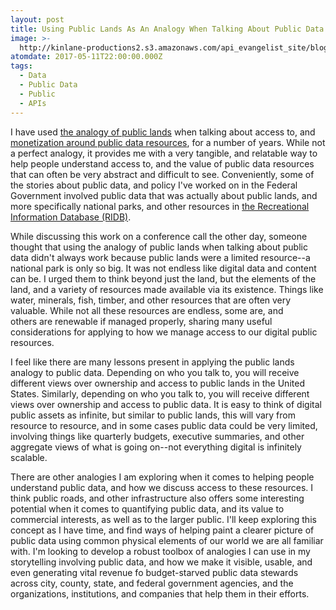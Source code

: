 ```yaml
---
layout: post
title: Using Public Lands As An Analogy When Talking About Public Data APIs
image: >-
  http://kinlane-productions2.s3.amazonaws.com/api_evangelist_site/blog/anza_borrego_desert_state_park.jpg
atomdate: 2017-05-11T22:00:00.000Z
tags:
  - Data
  - Public Data
  - Public
  - APIs
---
```

I have used [the analogy of public lands](http://apievangelist.com/2012/02/01/should-the-government-subsidize-and-profit-from-data-markets/) when talking about access to, and [monetization around public data resources](http://apievangelist.com/2015/08/24/setting-a-precedent-when-charging-for-high-volume-access-to-government-apis/), for a number of years. While not a perfect analogy, it provides me with a very tangible, and relatable way to help people understand access to, and the value of public data resources that can often be very abstract and difficult to see. Conveniently, some of the stories about public data, and policy I've worked on in the Federal Government involved public data that was actually about public lands, and more specifically national parks, and other resources in [the Recreational Information Database (RIDB)](http://apievangelist.com/2014/10/16/i-need-help-to-make-sure-the-dept-of-agriculture-leads-with-apis-in-their-parks-and-recreation-rfp/).

While discussing this work on a conference call the other day, someone thought that using the analogy of public lands when talking about public data didn't always work because public lands were a limited resource--a national park is only so big. It was not endless like digital data and content can be. I urged them to think beyond just the land, but the elements of the land, and a variety of resources made available via its existence. Things like water, minerals, fish, timber, and other resources that are often very valuable. While not all these resources are endless, some are, and others are renewable if managed properly, sharing many useful considerations for applying to how we manage access to our digital public resources.

I feel like there are many lessons present in applying the public lands analogy to public data. Depending on who you talk to, you will receive different views over ownership and access to public lands in the United States. Similarly, depending on who you talk to, you will receive different views over ownership and access to public data. It is easy to think of digital public assets as infinite, but similar to public lands, this will vary from resource to resource, and in some cases public data could be very limited, involving things like quarterly budgets, executive summaries, and other aggregate views of what is going on--not everything digital is infinitely scalable.

There are other analogies I am exploring when it comes to helping people understand public data, and how we discuss access to these resources. I think public roads, and other infrastructure also offers some interesting potential when it comes to quantifying public data, and its value to commercial interests, as well as to the larger public. I'll keep exploring this concept as I have time, and find ways of helping paint a clearer picture of public data using common physical elements of our world we are all familiar with. I'm looking to develop a robust toolbox of analogies I can use in my storytelling involving public data, and how we make it visible, usable, and even generating vital revenue fo budget-starved public data stewards across city, county, state, and federal government agencies, and the organizations, institutions, and companies that help them in their efforts.
